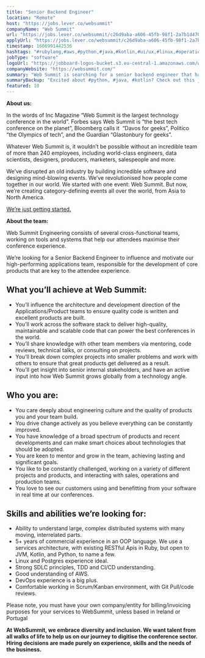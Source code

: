 ```yaml
---
title: "Senior Backend Engineer"
location: "Remote"
host: "https://jobs.lever.co/websummit"
companyName: "Web Summit"
url: "https://jobs.lever.co/websummit/c26d9aba-a606-45fb-98f1-2a7b1d4700eb"
applyUrl: "https://jobs.lever.co/websummit/c26d9aba-a606-45fb-98f1-2a7b1d4700eb/apply"
timestamp: 1606991442536
hashtags: "#rubylang,#aws,#python,#java,#kotlin,#ui/ux,#linux,#operations,#git,#marketing"
jobType: "software"
logoUrl: "https://jobboard-logos-bucket.s3.eu-central-1.amazonaws.com/web-summit"
companyWebsite: "https://websummit.com/"
summary: "Web Summit is searching for a senior backend engineer that has 5+ years of commercial experience in an OOP language."
summaryBackup: "Excited about #python, #java, #kotlin? Check out this job post!"
featured: 10
---
```


**About us:**

In the words of Inc Magazine “Web Summit is the largest technology conference in the world”. Forbes says Web Summit is “the best tech conference on the planet”, Bloomberg calls it  “Davos for geeks”, Politico “the Olympics of tech”, and the Guardian “Glastonbury for geeks”.

Whatever Web Summit is, it wouldn’t be possible without an incredible team of more than 240 employees, including world-class engineers, data scientists, designers, producers, marketers, salespeople and more.

We’ve disrupted an old industry by building incredible software and designing mind-blowing events. We’ve revolutionised how people come together in our world. We started with one event: Web Summit. But now, we’re creating category-defining events all over the world, from Asia to North America.  

[We’re just getting started.](https://youtu.be/HmcKuSjAdL4)

**About the team:**

Web Summit Engineering consists of several cross-functional teams, working on tools and systems that help our attendees maximise their conference experience. 

We’re looking for a Senior Backend Engineer to influence and motivate our high-performing applications team, responsible for the development of core products that are key to the attendee experience. 

## What you’ll achieve at Web Summit:

*   You’ll influence the architecture and development direction of the Applications/Product teams to ensure quality code is written and excellent products are built.  
*   You’ll work across the software stack to deliver high-quality, maintainable and scalable code that can power the best conferences in the world.
*   You’ll share knowledge with other team members via mentoring, code reviews, technical talks, or consulting on projects.
*   You’ll break down complex projects into smaller problems and work with others to ensure that great products get delivered as a result.
*   You'll get insight into senior internal stakeholders, and have an active input into how Web Summit grows globally from a technology angle.

## Who you are:

*   You care deeply about engineering culture and the quality of products you and your team build.
*   You drive change actively as you believe everything can be constantly improved.
*   You have knowledge of a broad spectrum of products and recent developments and can make smart choices about technologies that should be adopted.
*   You are keen to mentor and grow in the team, achieving lasting and significant goals.
*   You like to be constantly challenged, working on a variety of different projects and products, and interacting with sales, operations and production teams. 
*   You love to see our customers using and benefitting from your software in real time at our conferences.

## Skills and abilities we’re looking for:

*   Ability to understand large, complex distributed systems with many moving, interrelated parts.
*   5+ years of commercial experience in an OOP language. We use a services architecture, with existing RESTful Apis in Ruby, but open to JVM, Kotlin, and Python, to name a few.
*   Linux and Postgres experience ideal.
*   Strong SDLC principles, TDD and CI/CD understanding. 
*   Good understanding of AWS. 
*   DevOps experience is a big plus.
*   Comfortable working in Scrum/Kanban environment, with Git Pull/code reviews.

Please note, you must have your own company/entity for billing/invoicing purposes for your services to WebSummit, unless based in Ireland or Portugal

**At WebSummit, we embrace diversity and inclusion. We want talent from all walks of life to help us on our journey to digitise the conference sector. Hiring decisions are made purely on experience, skills and the needs of the business.**
